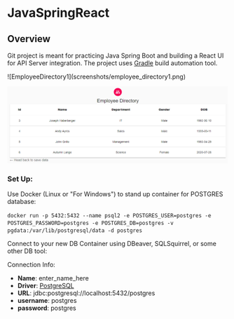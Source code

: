 # JavaSpringReact

##	Overview
Git project is meant for practicing Java Spring Boot and building a React UI for API Server integration.
The project uses [Gradle](https://docs.gradle.org/current/userguide/what_is_gradle.html) build automation tool.

<div style="align:center">![EmployeeDirectory1](screenshots/employee_directory1.png)</div>

![EmployeeDirectory2](screenshots/employee_directory2.png)

### Set Up:
Use Docker (Linux or "For Windows") to stand up container for POSTGRES database:

`docker run -p 5432:5432 --name psql2 -e POSTGRES_USER=postgres -e POSTGRES_PASSWORD=postgres -e POSTGRES_DB=postgres -v pgdata:/var/lib/postgresql/data -d postgres`

Connect to your new DB Container using DBeaver, SQLSquirrel, or some other DB tool:

Connection Info:
- **Name**: enter_name_here
- **Driver**: [PostgreSQL](https://jdbc.postgresql.org/)
- **URL**: jdbc:postgresql://localhost:5432/postgres
- **username**: postgres
- **password**: postgres
